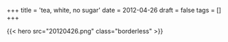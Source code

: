+++
title = 'tea, white, no sugar'
date = 2012-04-26
draft = false
tags = []
+++

{{< hero src="20120426.png" class="borderless" >}}

